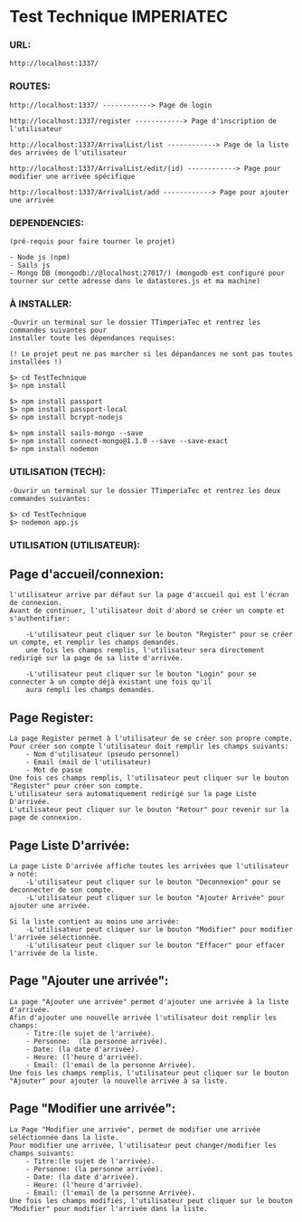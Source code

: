 # Test Technique IMPERIATEC

### URL:

    http://localhost:1337/

### ROUTES:

    http://localhost:1337/ ------------> Page de login

    http://localhost:1337/register ------------> Page d'inscription de l'utilisateur

    http://localhost:1337/ArrivalList/list ------------> Page de la liste des arrivées de l'utilisateur

    http://localhost:1337/ArrivalList/edit/(id) ------------> Page pour modifier une arrivée spécifique

    http://localhost:1337/ArrivalList/add ------------> Page pour ajouter une arrivée

### DEPENDENCIES:

    (pré-requis pour faire tourner le projet)

    - Node js (npm)
    - Sails js
    - Mongo DB (mongodb://@localhost:27017/) (mongodb est configuré pour tourner sur cette adresse dans le datastores.js et ma machine)

### À INSTALLER:

    -Ouvrir un terminal sur le dossier TTimperiaTec et rentrez les commandes suivantes pour
    installer toute les dépendances requises:

    (! Le projet peut ne pas marcher si les dépandances ne sont pas toutes installées !)

    $> cd TestTechnique
    $> npm install

    $> npm install passport
    $> npm install passport-local
    $> npm install bcrypt-nodejs

    $> npm install sails-mongo --save
    $> npm install connect-mongo@1.1.0 --save --save-exact
    $> npm install nodemon

### UTILISATION (TECH):

    -Ouvrir un terminal sur le dossier TTimperiaTec et rentrez les deux commandes suivantes:

    $> cd TestTechnique
    $> nodemon app.js

### UTILISATION (UTILISATEUR):

## Page d'accueil/connexion:

    l'utilisateur arrive par défaut sur la page d'accueil qui est l'écran de connexion.
    Avant de continuer, l'utilisateur doit d'abord se créer un compte et s'authentifier:

        -L'utilisateur peut cliquer sur le bouton "Register" pour se créer un compte, et remplir les champs demandés.
        une fois les champs remplis, l'utilisateur sera directement redirigé sur la page de sa liste d'arrivée.

        -L'utilisateur peut cliquer sur le bouton "Login" pour se connecter à un compte déjà éxistant une fois qu'il
        aura rempli les champs demandés.

## Page Register:

    La page Register permet à l'utilisateur de se créer son propre compte.
    Pour créer son compte l'utilisateur doit remplir les champs suivants:
        - Nom d'utilisateur (pseudo personnel)
        - Email (mail de l'utilisateur)
        - Mot de passe
    Une fois ces champs remplis, l'utilisateur peut cliquer sur le bouton "Register" pour créer son compte.
    L'utilisateur sera automatiquement redirigé sur la page Liste D'arrivée.
    L'utilisateur peut cliquer sur le bouton "Retour" pour revenir sur la page de connexion.

## Page Liste D'arrivée:

    La page Liste D'arrivée affiche toutes les arrivées que l'utilisateur a noté:
        -L'utilisateur peut cliquer sur le bouton "Deconnexion" pour se deconnecter de son compte.
        -L'utilisateur peut cliquer sur le bouton "Ajouter Arrivée" pour ajouter une arrivée.

    Si la liste contient au moins une arrivée:
        -L'utilisateur peut cliquer sur le bouton "Modifier" pour modifier l'arrivée séléctionnée.
        -L'utilisateur peut cliquer sur le bouton "Effacer" pour effacer l'arrivée de la liste.

## Page "Ajouter une arrivée":

    La page "Ajouter une arrivée" permet d'ajouter une arrivée à la liste d'arrivée.
    Afin d'ajouter une nouvelle arrivée l'utilisateur doit remplir les champs:
        - Titre:(le sujet de l'arrivée).
        - Personne:  (la personne arrivée).
        - Date: (la date d'arrivée).
        - Heure: (l'heure d'arrivée).
        - Email: (l'email de la personne Arrivée).
    Une fois les champs remplis, l'utilisateur peut cliquer sur le bouton "Ajouter" pour ajouter la nouvelle arrivée à sa liste.

## Page "Modifier une arrivée":

    La Page "Modifier une arrivée", permet de modifier une arrivée séléctionnée dans la liste.
    Pour modifier une arrivée, l'utilisateur peut changer/modifier les champs suivants:
        - Titre:(le sujet de l'arrivée).
        - Personne: (la personne arrivée).
        - Date: (la date d'arrivée).
        - Heure: (l'heure d'arrivée).
        - Email: (l'email de la personne Arrivée).
    Une fois les champs modifiés, l'utilisateur peut cliquer sur le bouton "Modifier" pour modifier l'arrivée dans la liste.
